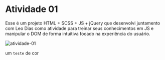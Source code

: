 # Atividade 01

Esse é um projeto HTML + SCSS + JS + jQuery que desenvolvi juntamento com Leo Dias como atividade para treinar seus conhecimentos em JS e manipular o DOM de forma intuitiva focado na experiência do usuário. 

![atividade-01](https://user-images.githubusercontent.com/22456740/77018014-d9300f00-695a-11ea-8d6d-d74a401ba640.gif)



um ```teste``` de cor
